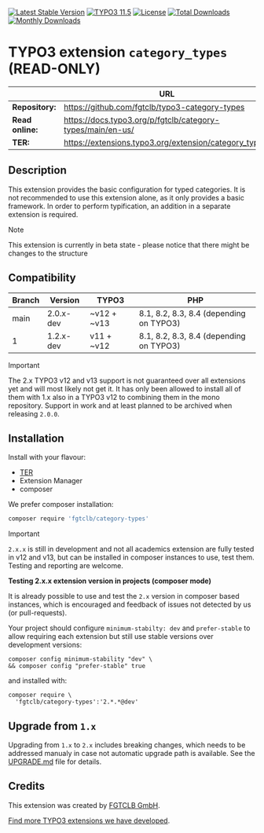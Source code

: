 [![Latest Stable Version](https://poser.pugx.org/fgtclb/category-types/v/stable.svg?style=for-the-badge)](https://packagist.org/packages/fgtclb/category-types)
[![TYPO3 11.5](https://img.shields.io/badge/TYPO3-11.5-green.svg?style=for-the-badge)](https://get.typo3.org/version/11)
[![License](http://poser.pugx.org/fgtclb/category-types/license?style=for-the-badge)](https://packagist.org/packages/fgtclb/category-types)
[![Total Downloads](https://poser.pugx.org/fgtclb/category-types/downloads.svg?style=for-the-badge)](https://packagist.org/packages/fgtclb/category-types)
[![Monthly Downloads](https://poser.pugx.org/fgtclb/category-types/d/monthly?style=for-the-badge)](https://packagist.org/packages/fgtclb/category-types)

# TYPO3 extension `category_types` (READ-ONLY)

|                  | URL                                                        |
|------------------|------------------------------------------------------------|
| **Repository:**  | https://github.com/fgtclb/typo3-category-types             |
| **Read online:** | https://docs.typo3.org/p/fgtclb/category-types/main/en-us/ |
| **TER:**         | https://extensions.typo3.org/extension/category_types/     |

## Description

This extension provides the basic configuration for typed categories.
It is not recommended to use this extension alone, as it only provides a basic
framework. In order to perform typification, an addition in a separate extension
is required.

> [!NOTE]
> This extension is currently in beta state - please notice that there might be changes to the structure

## Compatibility

| Branch | Version   | TYPO3       | PHP                                     |
|--------|-----------|-------------|-----------------------------------------|
| main   | 2.0.x-dev | ~v12 + ~v13 | 8.1, 8.2, 8.3, 8.4 (depending on TYPO3) |
| 1      | 1.2.x-dev | v11 + ~v12  | 8.1, 8.2, 8.3, 8.4 (depending on TYPO3) |

> [!IMPORTANT]
> The 2.x TYPO3 v12 and v13 support is not guaranteed over all extensions
> yet and will most likely not get it. It has only been allowed to install
> all of them with 1.x also in a TYPO3 v12 to combining them in the mono
> repository.
> Support in work and at least planned to be archived when releasing `2.0.0`.

## Installation

Install with your flavour:

* [TER](https://extensions.typo3.org/extension/category_types/)
* Extension Manager
* composer

We prefer composer installation:

```bash
composer require 'fgtclb/category-types'
```

> [!IMPORTANT]
> `2.x.x` is still in development and not all academics extension are fully tested in v12 and v13,
> but can be installed in composer instances to use, test them. Testing and reporting are welcome.

**Testing 2.x.x extension version in projects (composer mode)**

It is already possible to use and test the `2.x` version in composer based instances,
which is encouraged and feedback of issues not detected by us (or pull-requests).

Your project should configure `minimum-stabilty: dev` and `prefer-stable` to allow
requiring each extension but still use stable versions over development versions:

```shell
composer config minimum-stability "dev" \
&& composer config "prefer-stable" true
```

and installed with:

```shell
composer require \
  'fgtclb/category-types':'2.*.*@dev'
```

## Upgrade from `1.x`

Upgrading from `1.x` to `2.x` includes breaking changes, which needs to be
addressed manualy in case not automatic upgrade path is available. See the
[UPGRADE.md](./UPGRADE.md) file for details.

## Credits

This extension was created by [FGTCLB GmbH](https://www.fgtclb.com/).

[Find more TYPO3 extensions we have developed](https://github.com/fgtclb/).
